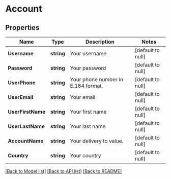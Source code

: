 # Account

## Properties
Name | Type | Description | Notes
------------ | ------------- | ------------- | -------------
**Username** | **string** | Your username | [default to null]
**Password** | **string** | Your password | [default to null]
**UserPhone** | **string** | Your phone number in E.164 format. | [default to null]
**UserEmail** | **string** | Your email | [default to null]
**UserFirstName** | **string** | Your first name | [default to null]
**UserLastName** | **string** | Your last name | [default to null]
**AccountName** | **string** | Your delivery to value. | [default to null]
**Country** | **string** | Your country | [default to null]

[[Back to Model list]](../README.md#documentation-for-models) [[Back to API list]](../README.md#documentation-for-api-endpoints) [[Back to README]](../README.md)


